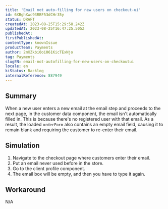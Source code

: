 ```yaml
---
title: 'Email not auto-filling for new users on checkout-ui'
id: 6XBghXwc93RBF53dCHr35y
status: DRAFT
createdAt: 2023-08-25T15:29:58.242Z
updatedAt: 2023-08-25T16:47:25.505Z
publishedAt: 
firstPublishedAt: 
contentType: knownIssue
productTeam: Payments
author: 2mXZkbi0oi061KicTExNjo
tag: Payments
slugEN: email-not-autofilling-for-new-users-on-checkoutui
locale: en
kiStatus: Backlog
internalReference: 887949
---
```


## Summary


When a new user enters a new email at the email step and proceeds to the next page, in the customer data component, the email isn't automatically filled in.
This is because there's no registered user with that email. As a result, the loaded `orderForm` also contains an empty email field, causing it to remain blank and requiring the customer to re-enter their email.


##

## Simulation



1. Navigate to the checkout page where customers enter their email.
2. Put an email never used before in the store.
3. Go to the client profile component.
4. The email box will be empty, and then you have to type it again.

##

## Workaround


N/A






